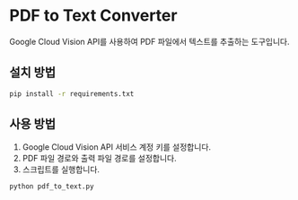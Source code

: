 # PDF to Text Converter

Google Cloud Vision API를 사용하여 PDF 파일에서 텍스트를 추출하는 도구입니다.

## 설치 방법

```bash
pip install -r requirements.txt
```

## 사용 방법

1. Google Cloud Vision API 서비스 계정 키를 설정합니다.
2. PDF 파일 경로와 출력 파일 경로를 설정합니다.
3. 스크립트를 실행합니다.

```bash
python pdf_to_text.py
```